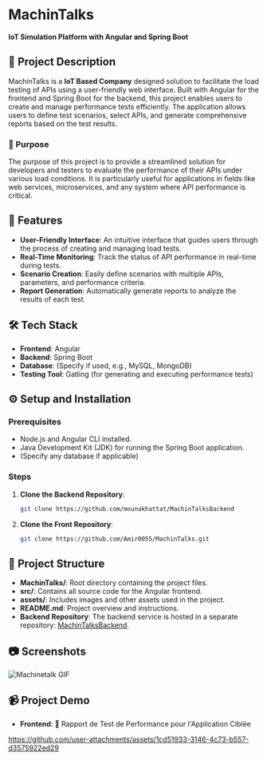 # MachinTalks
**IoT Simulation Platform with Angular and Spring Boot**

## 📖 Project Description
MachinTalks is a **IoT Based Company** designed solution to facilitate the load testing of APIs using a user-friendly web interface. Built with Angular for the frontend and Spring Boot for the backend, this project enables users to create and manage performance tests efficiently. The application allows users to define test scenarios, select APIs, and generate comprehensive reports based on the test results.

### 🎯 Purpose
The purpose of this project is to provide a streamlined solution for developers and testers to evaluate the performance of their APIs under various load conditions. It is particularly useful for applications in fields like web services, microservices, and any system where API performance is critical.

## 🚀 Features
- **User-Friendly Interface**: An intuitive interface that guides users through the process of creating and managing load tests.
- **Real-Time Monitoring**: Track the status of API performance in real-time during tests.
- **Scenario Creation**: Easily define scenarios with multiple APIs, parameters, and performance criteria.
- **Report Generation**: Automatically generate reports to analyze the results of each test.

## 🛠️ Tech Stack
- **Frontend**: Angular
- **Backend**: Spring Boot
- **Database**: (Specify if used, e.g., MySQL, MongoDB)
- **Testing Tool**: Gatling (for generating and executing performance tests)

## ⚙️ Setup and Installation

### Prerequisites
- Node.js and Angular CLI installed.
- Java Development Kit (JDK) for running the Spring Boot application.
- (Specify any database if applicable)

### Steps
1. **Clone the Backend Repository**:
   ```bash
   git clone https://github.com/mounakhattat/MachinTalksBackend
2. **Clone the Front Repository**:
   ```bash
   git clone https://github.com/Amir0055/MachinTalks.git

## 📂 Project Structure
- **MachinTalks/**: Root directory containing the project files.
- **src/**: Contains all source code for the Angular frontend.
- **assets/**: Includes images and other assets used in the project.
- **README.md**: Project overview and instructions.
- **Backend Repository**: The backend service is hosted in a separate repository: [MachinTalksBackend](https://github.com/mounakhattat/MachinTalksBackend).

## 📷 Screenshots
![Machinetalk GIF](https://github.com/user-attachments/assets/120f8666-a479-4918-a0d8-78b2a50c7ac9)
## 📹 Project Demo
- **Frontend**: 📝 Rapport de Test de Performance pour l'Application Ciblée

https://github.com/user-attachments/assets/1cd51933-3146-4c73-b557-d3575922ed29





